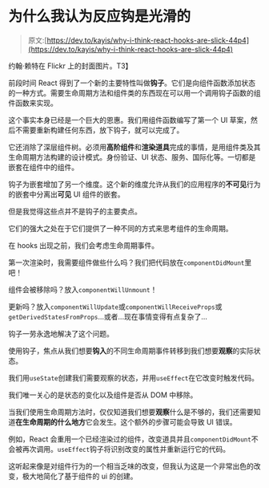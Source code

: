 # 为什么我认为反应钩是光滑的

> 原文:[https://dev.to/kayis/why-i-think-react-hooks-are-slick-44p4](https://dev.to/kayis/why-i-think-react-hooks-are-slick-44p4)

约翰·赖特在 Flickr 上的封面图片。T3】

前段时间 React 得到了一个新的主要特性叫做**钩子**。它们是向组件函数添加状态的一种方式。需要生命周期方法和组件类的东西现在可以用一个调用钩子函数的组件函数来实现。

这个事实本身已经是一个巨大的恩惠。我们用组件函数编写了第一个 UI 草案，然后不需要重新构建任何东西，放下钩子，就可以完成了。

它还消除了深层组件树。必须用**高阶组件**和**渲染道具**完成的事情，是用组件类及其生命周期方法构建的设计模式。身份验证、UI 状态、服务、国际化等。一切都是嵌套在组件中的组件。

钩子为嵌套增加了另一个维度。这个新的维度允许从我们的应用程序的**不可见**行为的嵌套中分离出**可见** UI 组件的嵌套。

但是我觉得这些点并不是钩子的主要卖点。

它们的强大之处在于它们提供了一种不同的方式来思考组件的生命周期。

在 hooks 出现之前，我们会考虑生命周期事件。

第一次渲染时，我需要组件做些什么吗？我们把代码放在`componentDidMount`里吧！

组件会被移除吗？放入`componentWillUnmount`！

更新吗？放入`componentWillUpdate`或`componentWillReceiveProps`或`getDerivedStatesFromProps`...或者...现在事情变得有点复杂了...

钩子一劳永逸地解决了这个问题。

使用钩子，焦点从我们想要**钩入**的不同生命周期事件转移到我们想要**观察**的实际状态。

我们用`useState`创建我们需要观察的状态，并用`useEffect`在它改变时触发代码。

我们唯一关心的是状态的变化以及组件是否从 DOM 中移除。

当我们使用生命周期方法时，仅仅知道我们想要**观察**什么是不够的，我们还需要知道**在生命周期的什么地方**它会发生。这个额外的步骤可能会导致 UI 错误。

例如，React 会重用一个已经渲染过的组件，改变道具并且`componentDidMount`不会被再次调用。`useEffect`钩子将识别改变的属性并重新运行它的代码。

这听起来像是对组件行为的一个相当乏味的改变，但我认为这是一个非常出色的改变，极大地简化了基于组件的 ui 的创建。